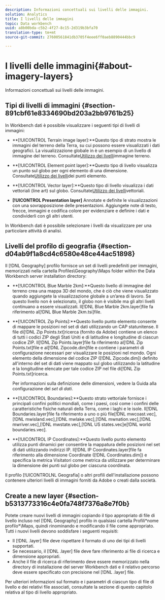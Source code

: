 ```yaml
---
description: Informazioni concettuali sui livelli delle immagini.
solution: Analytics
title: I livelli delle immagini
topic: Data workbench
uuid: a8b00bda-c5b2-4f27-8c15-2d319b3bfa70
translation-type: tm+mt
source-git-commit: 27600561841db3705f4eee6ff0aeb8890444bbc9

---
```



# I livelli delle immagini{#about-imagery-layers}

Informazioni concettuali sui livelli delle immagini.

## Tipi di livelli di immagini {#section-891cbf61e8334690bd203a2bb9761b25}

In Workbench dati è possibile visualizzare i seguenti tipi di livelli di immagini:

* **[!UICONTROL Terrain image layer]:**Questo tipo di strato mostra le immagini del terreno della Terra, su cui possono essere visualizzati i dati geografici. La visualizzazione globale in è un esempio di un livello di immagine del terreno. Consultate[Utilizzo dei livelli](../../../home/c-get-started/c-im-layers/c-ter-img-layers/c-ter-img-layers.md#concept-f4b3a20969354ca38955e3fd5beb0f4f)immagine terreno.

* **[!UICONTROL Element point layer]:**Questo tipo di livello visualizza un punto sul globo per ogni elemento di una dimensione. Consultate[Utilizzo dei livelli](../../../home/c-get-started/c-im-layers/c-elmt-pt-layers/c-elmt-pt-layers.md#concept-7c93c54552844a20bd6014ae8446b3fd)dei punti elemento.

* **[!UICONTROL Vector layer]:**Questo tipo di livello visualizza i dati vettoriali (line art) sul globo. Consultate[Utilizzo dei livelli](../../../home/c-get-started/c-im-layers/c-vctr-layers/c-vctr-layers.md#concept-a9b9cb7fc33b4aa5ae1646fab202dcc9)vettoriali.

* **[!UICONTROL Presentation layer]** Annotate e definite le visualizzazioni con una sovrapposizione delle presentazioni. Aggiungete note di testo, frecce, immagini e codifica colore per evidenziare e definire i dati e condividerli con gli altri utenti.

In Workbench dati è possibile selezionare i livelli da visualizzare per una particolare attività di analisi.

## Livelli del profilo di geografia {#section-d04ab9f1a8cd4c6580e48ce44ac51898}

Il [!DNL Geography] profilo fornisce un set di livelli predefiniti per immagini, memorizzati nella cartella Profiles\Geography\Maps folder within the Data Workbench server installation directory:

* **[!UICONTROL Blue Marble 2km]:**Questo livello di immagine del terreno crea una mappa 3D del mondo, che è ciò che viene visualizzato quando aggiungete la visualizzazione globale a un’area di lavoro. Se questo livello non è selezionato, il globo non è visibile ma gli altri livelli continuano a essere visualizzati. Il[!DNL Blue Marble 2km.layer]file fa riferimento al[!DNL Blue Marble 2km.tsi]file.

* **[!UICONTROL Zip Points]:**Questo livello punto elemento consente di mappare le posizioni nel set di dati utilizzando un CAP statunitense. Il file di[!DNL Zip Points.txt]ricerca (fornito da Adobe) contiene un elenco di tutti i codici ZIP degli Stati Uniti e di latitudine e longitudine di ciascun codice ZIP. Il[!DNL Zip Points.layer]file fa riferimento al[!DNL Zip Points.txt]file e al[!DNL Zipcode.dim]file e contiene i parametri di configurazione necessari per visualizzare le posizioni nel mondo. Ogni elemento della dimensione del codice ZIP ([!DNL Zipcode.dim]) definito all&#39;interno del set di dati viene mappato sul globo utilizzando la latitudine e la longitudine elencate per tale codice ZIP nel file di[!DNL Zip Points.txt]ricerca.

   Per informazioni sulla definizione delle dimensioni, vedere la Guida alla configurazione del *set di dati*.

* **[!UICONTROL Boundaries]:**Questo strato vettoriale fornisce i principali confini politici mondiali, come i paesi, così come i confini delle caratteristiche fisiche naturali della Terra, come i laghi e le isole. Il[!DNL Boundaries.layer]file fa riferimento a uno o più file[!DNL mwcoast.vec],[!DNL mwisland.vec],[!DNL mwlake.vec],[!DNL mwnation.vec],[!DNL mwriver.vec],[!DNL mwstate.vec],[!DNL US states.vec]e[!DNL world boundaries.vec].

* **[!UICONTROL IP Coordinates]:**Questo livello punto elemento utilizza punti dinamici per consentire la mappatura delle posizioni nel set di dati utilizzando indirizzi IP. Il[!DNL IP Coordinates.layer]file fa riferimento alla dimensione Coordinate ([!DNL Coordinates.dim]) e specifica la metrica Visitatori come metrica da utilizzare per determinare la dimensione dei punti sul globo per ciascuna coordinata.

Il profilo [!UICONTROLNL Geografia] o altri profili dell&#39;installazione possono contenere ulteriori livelli di immagini forniti da Adobe o creati dalla società.

## Create a new layer {#section-b5313773316c4e0fa748f7376a8e7f0b}

Potete creare nuovi livelli di immagini copiando il tipo appropriato di file di livello incluso nel [!DNL Geography] profilo in qualsiasi cartella Profili\*nome profilo*\Maps, quindi rinominando e modificando il file come appropriato. Tutti i nuovi livelli devono soddisfare i seguenti requisiti:

* Il [!DNL .layer] file deve rispettare il formato di uno dei tipi di livelli supportati.
* Se necessario, il [!DNL .layer] file deve fare riferimento ai file di ricerca e dimensione appropriati.
* Anche il file di ricerca di riferimento deve essere memorizzato nella directory di installazione del server Workbench dati e il relativo percorso deve essere specificato con precisione nel [!DNL .layer] file.

Per ulteriori informazioni sul formato e i parametri di ciascun tipo di file di livello e dei relativi file associati, consultate la sezione di questo capitolo relativa al tipo di livello appropriato.
